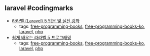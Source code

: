 laravel #codingmarks 
---
* [라라벨 (Laravel) 5 입문 및 실전 강좌](http://l5.appkr.kr)
    * tags: [free-programming-books](../tags/free-programming-books.md), [free-programming-books-ko](../tags/free-programming-books-ko.md), [laravel](../tags/laravel.md), [php](../tags/php.md)
* [쉽게 배우는 라라벨 5 프로그래밍](https://www.lesstif.com/display/laravelprog)
    * tags: [free-programming-books](../tags/free-programming-books.md), [free-programming-books-ko](../tags/free-programming-books-ko.md), [laravel](../tags/laravel.md), [php](../tags/php.md)
